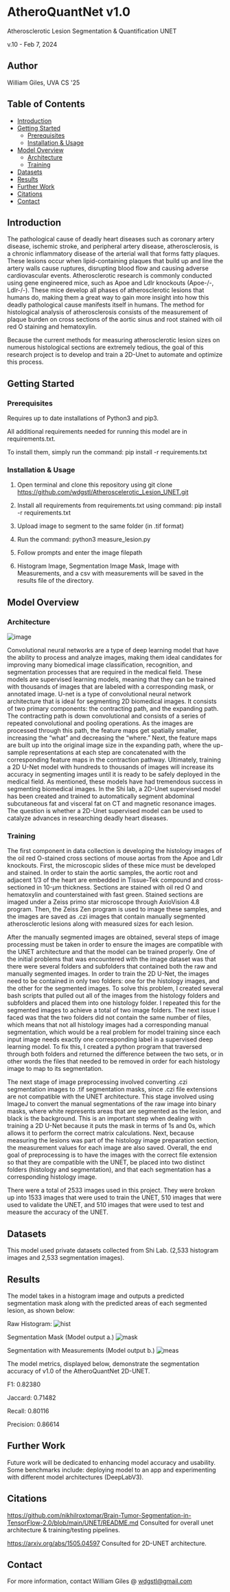 # **AtheroQuantNet v1.0**
Atherosclerotic Lesion Segmentation & Quantification UNET

v.10 - Feb 7, 2024

## Author

William Giles, UVA CS '25

## Table of Contents

- [Introduction](#introduction)
- [Getting Started](#getting-started)
  - [Prerequisites](#prerequisites)
  - [Installation & Usage](#installation-&-usage)
- [Model Overview](#model-overview)
  - [Architecture](#architecture)
  - [Training](#training)
- [Datasets](#datasets)
- [Results](#results)
- [Further Work](#further-work)
- [Citations](#citations)
- [Contact](#contact)

## Introduction

The pathological cause of deadly heart diseases such as coronary artery disease, ischemic stroke, and peripheral artery disease, atherosclerosis, is a chronic inflammatory disease of the arterial wall that forms fatty plaques. These lesions occur when lipid-containing plaques that build up and line the artery walls cause ruptures, disrupting blood flow and causing adverse cardiovascular events. Atherosclerotic research is commonly conducted using gene engineered mice, such as Apoe and Ldlr knockouts (Apoe-/-, Ldlr-/-). These mice develop all phases of atherosclerotic lesions that humans do, making them a great way to gain more insight into how this deadly pathological cause manifests itself in humans. The method for histological analysis of atherosclerosis consists of the measurement of plaque burden on cross sections of the aortic sinus and root stained with oil red O staining and hematoxylin. 

Because the current methods for measuring atherosclerotic lesion sizes on numerous histological sections are extremely tedious, the goal of this research project is to develop and train a 2D-Unet to automate and optimize this process.

## Getting Started

### Prerequisites

Requires up to date installations of Python3 and pip3.

All additional requirements needed for running this model are in requirements.txt.

To install them, simply run the command: pip install -r requirements.txt 

### Installation & Usage

1. Open terminal and clone this repository using git clone https://github.com/wdgstl/Atheroscelerotic_Lesion_UNET.git

2. Install all requirements from requirements.txt using command: pip install -r requirements.txt 

3. Upload image to segment to the same folder (in .tif format)

4. Run the command: python3 measure_lesion.py 

5. Follow prompts and enter the image filepath 

6. Histogram Image, Segmentation Image Mask, Image with Measurements, and a csv with measurements will be saved in the results file of the directory. 

## Model Overview

### Architecture

![image](https://github.com/wdgstl/Atheroscelerotic_Lesion_UNET/assets/117789564/fcd2cd88-1cc7-402b-991b-ba787347de63)

Convolutional neural networks are a type of deep learning model that have the ability to process and analyze images, making them ideal candidates for improving many biomedical image classification, recognition, and segmentation processes that are required in the medical field. These models are supervised learning models, meaning that they can be trained with thousands of images that are labeled with a corresponding mask, or annotated image. U-net is a type of convolutional neural network architecture that is ideal for segmenting 2D biomedical images. It consists of two primary components: the contracting path, and the expanding path. The contracting path is down convolutional and consists of a series of repeated convolutional and pooling operations. As the images are processed through this path, the feature maps get spatially smaller, increasing the “what” and decreasing the “where.” Next, the feature maps are built up into the original image size in the expanding path, where the up-sample representations at each step are concatenated with the corresponding feature maps in the contraction pathway. Ultimately, training a 2D U-Net model with hundreds to thousands of images will increase its accuracy in segmenting images until it is ready to be safely deployed in the medical field. As mentioned, these models have had tremendous success in segmenting biomedical images. In the Shi lab, a 2D-Unet supervised model has been created and trained to automatically segment abdominal subcutaneous fat and visceral fat on CT and magnetic resonance images. The question is whether a 2D-Unet supervised model can be used to catalyze advances in researching deadly heart diseases.

### Training

The first component in data collection is developing the histology images of the oil red O-stained cross sections of mouse aortas from the Apoe and Ldlr knockouts. First, the microscopic slides of these mice must be developed and stained. In order to stain the aortic samples, the aortic root and adjacent 1/3 of the heart are embedded in Tissue-Tek compound and cross-sectioned in 10-µm thickness. Sections are stained with oil red O and hematoxylin and counterstained with fast green. Stained sections are imaged under a Zeiss primo star microscope through AxioVision 4.8 program. Then, the Zeiss Zen program is used to image these samples, and the images are saved as .czi images that contain manually segmented atherosclerotic lesions along with measured sizes for each lesion.

After the manually segmented images are obtained, several steps of image processing must be taken in order to ensure the images are compatible with the UNET architecture and that the model can be trained properly. One of the initial problems that was encountered with the image dataset was that there were several folders and subfolders that contained both the raw and manually segmented images. In order to train the 2D U-Net, the images need to be contained in only two folders: one for the histology images, and the other for the segmented images. To solve this problem, I created several bash scripts that pulled out all of the images from the histology folders and subfolders and placed them into one histology folder. I repeated this for the segmented images to achieve a total of two image folders. The next issue I faced was that the two folders did not contain the same number of files, which means that not all histology images had a corresponding manual segmentation, which would be a real problem for model training since each input image needs exactly one corresponding label in a supervised deep learning model. To fix this, I created a python program that traversed through both folders and returned the difference between the two sets, or in other words the files that needed to be removed in order for each histology image to map to its segmentation. 

The next stage of image preprocessing involved converting .czi segmentation images to .tif segmentation masks, since .czi file extensions are not compatible with the UNET architecture. This stage involved using ImageJ to convert the manual segmentations of the raw image into binary masks, where white represents areas that are segmented as the lesion, and black is the background. This is an important step when dealing with training a 2D U-Net because it puts the mask in terms of 1s and 0s, which allows it to perform the correct matrix calculations. Next, because measuring the lesions was part of the histology image preparation section, the measurement values for each image are also saved. Overall, the end goal of preprocessing is to have the images with the correct file extension so that they are compatible with the UNET, be placed into two distinct folders (histology and segmentation), and that each segmentation has a corresponding histology image. 

There were a total of 2533 images used in this project. They were broken up into 1533 images that were used to train the UNET, 510 images that were used to validate the UNET, and 510 images that were used to test and measure the accuracy of the UNET. 

## Datasets

This model used private datasets collected from Shi Lab. (2,533 histogram images and 2,533 segmentation images). 

## Results 

The model takes in a histogram image and outputs a predicted segmentation mask along with the predicted areas of each segmented lesion, as shown below:

Raw Histogram: ![hist](https://github.com/wdgstl/Atheroscelerotic_Lesion_UNET/assets/117789564/0b667b86-8197-41cb-99d7-65367f14c54f)


Segmentation Mask (Model output a.) ![mask](https://github.com/wdgstl/Atheroscelerotic_Lesion_UNET/assets/117789564/6f5c946a-bd54-4561-a0ae-a0bbeb31a081)


Segmentation with Measurements (Model output b.) ![meas](https://github.com/wdgstl/Atheroscelerotic_Lesion_UNET/assets/117789564/1a9483e2-b0bb-4406-a312-23a50ac13693)



The model metrics, displayed below, demonstrate the segmentation accuracy of v1.0 of the AtheroQuantNet 2D-UNET.

F1: 0.82380

Jaccard: 0.71482

Recall: 0.80116

Precision: 0.86614

## Further Work

Future work will be dedicated to enhancing model accuracy and usability. Some benchmarks include: deploying model to an app and experimenting with different model architectures (DeepLabV3).

## Citations

https://github.com/nikhilroxtomar/Brain-Tumor-Segmentation-in-TensorFlow-2.0/blob/main/UNET/README.md
Consulted for overall unet architecture & training/testing pipelines.

https://arxiv.org/abs/1505.04597
Consulted for 2D-UNET architecture. 

## Contact

For more information, contact William Giles @ wdgstl@gmail.com

